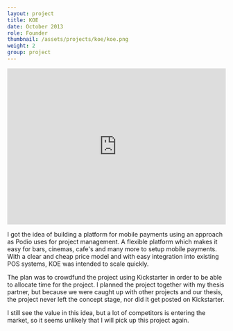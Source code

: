 ```yaml
---
layout: project
title: KOE
date: October 2013
role: Founder
thumbnail: /assets/projects/koe/koe.png
weight: 2
group: project
---
```


<iframe src="https://player.vimeo.com/video/79963001" width="100%" height="360" frameborder="0" webkitallowfullscreen mozallowfullscreen allowfullscreen></iframe>

I got the idea of building a platform for mobile payments using an approach as Podio uses for project management. A flexible platform which makes it easy for bars, cinemas, cafe's and many more to setup mobile payments. With a clear and cheap price model and with easy integration into existing POS systems, KOE was intended to scale quickly.

The plan was to crowdfund the project using Kickstarter in order to be able to allocate time for the project. I planned the project together with my thesis partner, but because we were caught up with other projects and our thesis, the project never left the concept stage, nor did it get posted on Kickstarter.

I still see the value in this idea, but a lot of competitors is entering the market, so it seems unlikely that I will pick up this project again.